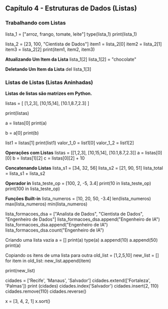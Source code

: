 ## Capítulo 4 - Estruturas de Dados (Listas)

### Trabalhando com Listas
lista_1 = ["arroz, frango, tomate, leite"]
type(lista_1)
print(lista_1)

lista_2 = [23, 100, "Cientista de Dados"]
item1 = lista_2[0]
item2 = lista_2[1]
item3 = lista_2[2]
print(item1, item2, item3)

**Atualizando Um Item da Lista**
lista_1[2]
lista_1[2] = "chocolate"

**Deletando Um Item da Lista**
del lista_1[3]

### Listas de Listas (Listas Aninhadas)

**Listas de listas são matrizes em Python.**

listas = [ [1,2,3], [10,15,14], [10.1,8.7,2.3] ]

print(listas)

a = listas[0]
print(a)

b = a[0]
print(b)

list1 = listas[1]
print(list1)
valor_1_0 = list1[0]
valor_1_2 = list1[2]

**Operações com Listas**
listas = [[1,2,3], [10,15,14], [10.1,8.7,2.3]]
a = listas[0][0]
b = listas[1][2]
c = listas[0][2] + 10

**Concatenando Listas**
lista_s1 = [34, 32, 56]
lista_s2 = [21, 90, 51]
lista_total = lista_s1 + lista_s2

**Operador in**
lista_teste_op = [100, 2, -5, 3.4]
print(10 in lista_teste_op)
print(100 in lista_teste_op)

**Funções Built-in**
lista_numeros = [10, 20, 50, -3.4]
len(lista_numeros)
max(lista_numeros)
min(lista_numeros)

lista_formacoes_dsa = ["Analista de Dados", "Cientista de Dados", "Engenheiro de Dados"]
lista_formacoes_dsa.append("Engenheiro de IA")
lista_formacoes_dsa.append("Engenheiro de IA")
lista_formacoes_dsa.count("Engenheiro de IA")

Criando uma lista vazia
a = []
print(a)
type(a)
a.append(10)
a.append(50)
print(a)

Copiando os itens de uma lista para outra
old_list = [1,2,5,10]
new_list = []
for item in old_list:
    new_list.append(item)

print(new_list)

cidades = ['Recife', 'Manaus', 'Salvador']
cidades.extend(['Fortaleza', 'Palmas'])
print (cidades)
cidades.index('Salvador')
cidades.insert(2, 110)
cidades.remove(110)
cidades.reverse()

x = [3, 4, 2, 1]
x.sort()
